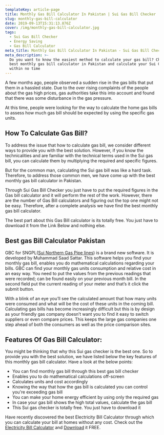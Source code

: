 ```yaml
---
templateKey: article-page
title: Monthly Gas Bill Calculator In Pakistan | Sui Gas Bill Checker
slug: monthly-gas-bill-calculator
date: 2019-09-13T15:31:13.876Z
cover: /img/monthly-gas-bill-calculator.jpg
tags:
  - Sui Gas Bill Checker
  - Energy Saving
  - Gas Bill Calculator
meta_title: Monthly Gas Bill Calculator In Pakistan - Sui Gas Bill Checker
meta_description: >-
  Do you want to know the easiest method to calculate your gas bill? Check the
  best monthly gas bill calculator in Pakistan and calculate your Sui Gas Bill
  within no time
---
```

A few months ago, people observed a sudden rise in the gas bills that put them in a hassled state. Due to the over rising complaints of the people about the gas high prices, gas authorities take this into account and found that there was some disturbance in the gas pressure. 

At this time, people were looking for the way to calculate the home gas bills to assess how much gas bill should be expected by using the specific gas units. 

## **How To Calculate Gas Bill?**

To address the issue that how to calculate gas bill, we consider different ways to provide you with the best solution. However, if you know the technicalities and are familiar with the technical terms used in the Sui gas bill, you can calculate them by multiplying the required and specific figures. 

But for the common man, calculating the Sui gas bill was like a hard task. Therefore, to address those common men, we have come up with the best monthly gas bill calculator in Pakistan. 

Through Sui Gas Bill Checker you just have to put the required figures in the Gas bill calculator and it will perform the rest of the work. However, there are the number of Gas Bill calculators and figuring out the top one might not be easy. Therefore, after a complete analysis we have find the best monthly gas bill calculator. 

The best part about this Gas Bill calculator is its totally free. You just have to download it from the Link Below and nothing else. 

## **Best gas Bill Calculator Pakistan**

GBC for SNGPL([Sui Northern Gas Pipe lines](https://www.sngpl.com.pk/web/)) is a brand new software. It is developed by Muhammad Saad Sattar. This software helps you find your monthly gas bill, enables you do mathematical calculations regarding your bills. GBC can find your monthly gas units consumption and relative cost in an easy way. You need to put the values from the previous readings that were recorded; can be found easily on your previous month bill. In the second field put the current reading of your meter and that’s it click the submit button.

With a blink of an eye you’ll see the calculated amount that how many units were consumed and what will be the cost of these units in the coming bill. Calculating gas bills has become increasingly difficult but this is by design as your friendly gas company doesn’t want you to find it easy to switch suppliers or even compare prices. This keeps the large gas companies one step ahead of both the consumers as well as the price comparison sites.

## **Features Of Gas Bill Calculator:**

You might be thinking that why this Sui gas checker is the best one. So to provide you with the best solution, we have listed below the key features of this monthly gas bill calculator. Have a look at the below points:

* You can find monthly gas bill through this best gas bill checker
* Enables you to do mathematical calculations off-screen
* Calculates units and cost accordingly
* Knowing the way that how the gas bill is calculated you can control you're exceeding gas bill
* You can make your home energy efficient by using only the required gas
* In case your gas bill shows the high total values, calculate the gas bill 
* This Sui gas checker is totally free. You just have to download it

Have recently discovered the best Electricity Bill Calculator through which you can calculate your bill at homes without any cost. Check out the [Electricity Bill Calculator](https://gamier.co.uk/blog/electricity-bill-calculator-how-to-calculate-your-electric-bill/) and [Download](https://www.mediafire.com/file/o518hymvtj8i69t/G%2540s_C%2540lcul%2540tor_gamier.blospot.com.zip/file) it FREE.
